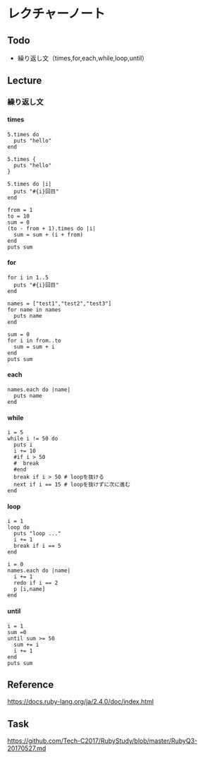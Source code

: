 # レクチャーノート

## Todo
 - 繰り返し文（times,for,each,while,loop,until）

## Lecture

### 繰り返し文

#### times

```
5.times do 
  puts "hello"
end

5.times {
  puts "hello"
}

5.times do |i|
  puts "#{i}回目"
end
```

```
from = 1
to = 10
sum = 0
(to - from + 1).times do |i|
  sum = sum + (i + from)
end
puts sum
```

#### for

```
for i in 1..5
  puts "#{i}回目"
end

names = ["test1","test2","test3"]
for name in names
  puts name
end
```

```
sum = 0
for i in from..to
  sum = sum + i
end
puts sum
```

#### each

```
names.each do |name|
  puts name
end
```

#### while

```
i = 5
while i != 50 do
  puts i
  i += 10
  #if i > 50
  #  break
  #end
  break if i > 50 # loopを抜ける
  next if i == 15 # loopを抜けずに次に進む
end
```

#### loop

```
i = 1
loop do
  puts "loop ..."
  i += 1
  break if i == 5
end

i = 0
names.each do |name|
  i += 1
  redo if i == 2
  p [i,name]
end
```

#### until

```
i = 1
sum =0
until sum >= 50
  sum += i
  i += 1
end
puts sum 

```

## Reference
https://docs.ruby-lang.org/ja/2.4.0/doc/index.html

## Task
https://github.com/Tech-C2017/RubyStudy/blob/master/RubyQ3-20170527.md
